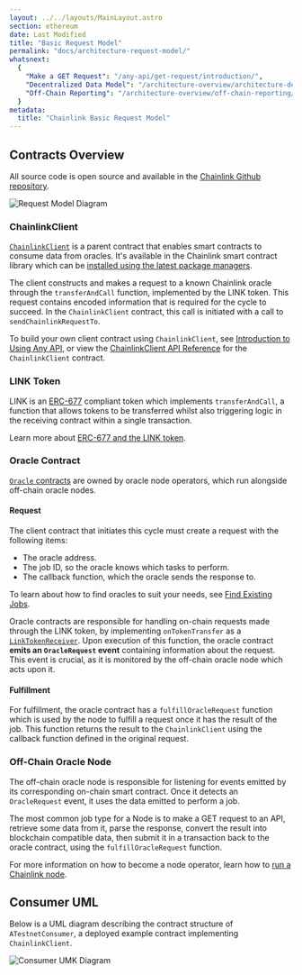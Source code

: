 ```yaml
---
layout: ../../layouts/MainLayout.astro
section: ethereum
date: Last Modified
title: "Basic Request Model"
permalink: "docs/architecture-request-model/"
whatsnext:
  {
    "Make a GET Request": "/any-api/get-request/introduction/",
    "Decentralized Data Model": "/architecture-overview/architecture-decentralized-model/",
    "Off-Chain Reporting": "/architecture-overview/off-chain-reporting/",
  }
metadata:
  title: "Chainlink Basic Request Model"
---
```


## Contracts Overview

All source code is open source and available in the [Chainlink Github repository](https://github.com/smartcontractkit/chainlink).

![Request Model Diagram](/files/881ade6-Simple_Architecture_Diagram_1_V1.png)

### ChainlinkClient

[`ChainlinkClient`](https://github.com/smartcontractkit/chainlink/blob/master/contracts/src/v0.8/ChainlinkClient.sol) is a parent contract that enables smart contracts to consume data from oracles. It's available in the Chainlink smart contract library which can be [installed using the latest package managers](/resources/create-a-chainlinked-project/).

The client constructs and makes a request to a known Chainlink oracle through the `transferAndCall` function, implemented by the LINK token. This request contains encoded information that is required for the cycle to succeed. In the `ChainlinkClient` contract, this call is initiated with a call to `sendChainlinkRequestTo`.

To build your own client contract using `ChainlinkClient`, see [Introduction to Using Any API](/any-api/introduction/), or view the [ChainlinkClient API Reference](/any-api/api-reference/) for the `ChainlinkClient` contract.

### LINK Token

LINK is an [ERC-677](https://github.com/ethereum/EIPs/issues/677) compliant token which implements `transferAndCall`, a function that allows tokens to be transferred whilst also triggering logic in the receiving contract within a single transaction.

Learn more about [ERC-677 and the LINK token](/resources/link-token-contracts/).

### Oracle Contract

[`Oracle` contracts](https://github.com/smartcontractkit/chainlink/blob/master/contracts/src/v0.6/Oracle.sol) are owned by oracle node operators, which run alongside off-chain oracle nodes.

#### Request

The client contract that initiates this cycle must create a request with the following items:

- The oracle address.
- The job ID, so the oracle knows which tasks to perform.
- The callback function, which the oracle sends the response to.

To learn about how to find oracles to suit your needs, see [Find Existing Jobs](/any-api/find-oracle/).

Oracle contracts are responsible for handling on-chain requests made through the LINK token, by implementing `onTokenTransfer` as a <a href="https://github.com/smartcontractkit/chainlink/blob/master/contracts/src/v0.6/LinkTokenReceiver.sol">`LinkTokenReceiver`</a>. Upon execution of this function, the oracle contract **emits an `OracleRequest` event** containing information about the request. This event is crucial, as it is monitored by the off-chain oracle node which acts upon it.

#### Fulfillment

For fulfillment, the oracle contract has a `fulfillOracleRequest` function which is used by the node to fulfill a request once it has the result of the job. This function returns the result to the `ChainlinkClient` using the callback function defined in the original request.

### Off-Chain Oracle Node

The off-chain oracle node is responsible for listening for events emitted by its corresponding on-chain smart contract. Once it detects an `OracleRequest` event, it uses the data emitted to perform a job.

The most common job type for a Node is to make a GET request to an API, retrieve some data from it, parse the response, convert the result into blockchain compatible data, then submit it in a transaction back to the oracle contract, using the `fulfillOracleRequest` function.

For more information on how to become a node operator, learn how to [run a Chainlink node](/chainlink-nodes/v1/running-a-chainlink-node/).

## Consumer UML

Below is a UML diagram describing the contract structure of `ATestnetConsumer`, a deployed example contract implementing `ChainlinkClient`.

![Consumer UMK Diagram](/files/8ac3fc1-69a048b-Consumer_UML.svg)
